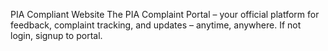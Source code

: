 PIA Compliant Website
The PIA Complaint Portal – your official platform for feedback, complaint tracking, and updates – anytime, anywhere. If not login, signup to portal.
